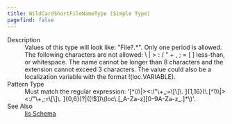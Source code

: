 ```yaml
---
title: WildCardShortFileNameType (Simple Type)
pagefind: false
---
```

<dl>
  <dt>Description</dt>
  <dd>Values of this type will look like: "File?.*".  Only one period is allowed.  The following characters are not allowed: \ | &gt; : / " + , ; = [ ] less-than, or whitespace.  The name cannot be longer than 8 characters and the extension cannot exceed 3 characters.  The value could also be a localization variable with the format !(loc.VARIABLE).</dd>
  <dt>Pattern Type</dt>
  <dd>Must match the regular expression: '[^\\\|&gt;&lt;:/"\+,;=\[\]\. ]{1,16}(\.[^\\\|&gt;&lt;:/"\+,;=\[\]\. ]{0,6})?|([!$])\(loc\.[_A-Za-z][0-9A-Za-z_.]*\)'.</dd>
  <dt>See Also</dt>
  <dd>
    <a href="../">Iis Schema</a>
  </dd>
</dl>
